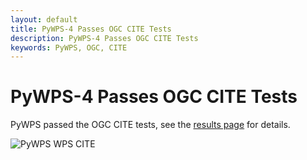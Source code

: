 ```yaml
---
layout: default
title: PyWPS-4 Passes OGC CITE Tests
description: PyWPS-4 Passes OGC CITE Tests
keywords: PyWPS, OGC, CITE
---
```


# PyWPS-4 Passes OGC CITE Tests

PyWPS passed the OGC CITE tests, see the [results page](https://gist.github.com/jachym/b42452cd674a9dfa9ae3) for details.

![PyWPS WPS CITE](../../../images/pywps-cite-2016-01-02.png)
